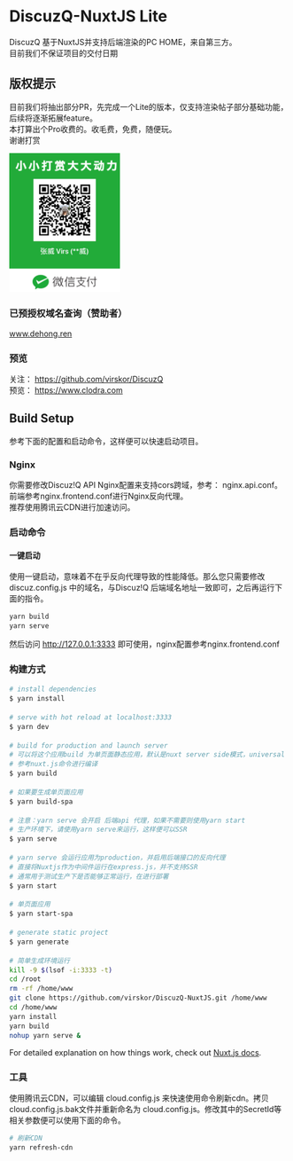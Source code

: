 # DiscuzQ-NuxtJS Lite
DiscuzQ 基于NuxtJS并支持后端渲染的PC HOME，来自第三方。  
目前我们不保证项目的交付日期

## 版权提示
目前我们将抽出部分PR，先完成一个Lite的版本，仅支持渲染帖子部分基础功能，后续将逐渐拓展feature。  
本打算出个Pro收费的。收毛费，免费，随便玩。  
谢谢打赏  
<p><img width="200px" src="./assets/wechat.png"/> </p>


### 已预授权域名查询（赞助者）
www.dehong.ren  

### 预览
关注： https://github.com/virskor/DiscuzQ  
预览： https://www.clodra.com


## Build Setup
参考下面的配置和启动命令，这样便可以快速启动项目。

### Nginx
你需要修改Discuz!Q API Nginx配置来支持cors跨域，参考： nginx.api.conf。  
前端参考nginx.frontend.conf进行Nginx反向代理。  
推荐使用腾讯云CDN进行加速访问。

### 启动命令

#### 一键启动
使用一键启动，意味着不在乎反向代理导致的性能降低。那么您只需要修改 discuz.config.js 中的域名，与Discuz!Q 后端域名地址一致即可，之后再运行下面的指令。  
```bash
yarn build
yarn serve
```  
然后访问 http://127.0.0.1:3333 即可使用，nginx配置参考nginx.frontend.conf

### 构建方式
```bash
# install dependencies
$ yarn install

# serve with hot reload at localhost:3333
$ yarn dev

# build for production and launch server
# 可以将这个应用build 为单页面静态应用，默认是nuxt server side模式，universal
# 参考nuxt.js命令进行编译
$ yarn build

# 如果要生成单页面应用
$ yarn build-spa

# 注意：yarn serve 会开启 后端api 代理，如果不需要则使用yarn start
# 生产环境下，请使用yarn serve来运行，这样便可以SSR
$ yarn serve

# yarn serve 会运行应用为production，并启用后端接口的反向代理
# 直接将Nuxtjs作为中间件运行在express.js，并不支持SSR
# 通常用于测试生产下是否能够正常运行，在进行部署
$ yarn start

# 单页面应用
$ yarn start-spa

# generate static project
$ yarn generate

# 简单生成环境运行
kill -9 $(lsof -i:3333 -t)
cd /root
rm -rf /home/www
git clone https://github.com/virskor/DiscuzQ-NuxtJS.git /home/www
cd /home/www
yarn install
yarn build
nohup yarn serve &
```

For detailed explanation on how things work, check out [Nuxt.js docs](https://nuxtjs.org).

### 工具
使用腾讯云CDN，可以编辑 cloud.config.js 来快速使用命令刷新cdn。拷贝cloud.config.js.bak文件并重新命名为 cloud.config.js。修改其中的SecretId等相关参数便可以使用下面的命令。  
```bash
# 刷新CDN
yarn refresh-cdn
```